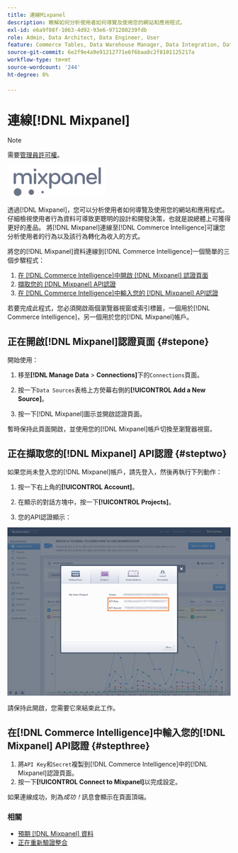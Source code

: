 ```yaml
---
title: 連線Mixpanel
description: 瞭解如何分析使用者如何導覽及使用您的網站和應用程式。
exl-id: e6a9f08f-1063-4d92-93e6-971280239fdb
role: Admin, Data Architect, Data Engineer, User
feature: Commerce Tables, Data Warehouse Manager, Data Integration, Data Import/Export
source-git-commit: 6e2f9e4a9e91212771e6f6baa8c2f8101125217a
workflow-type: tm+mt
source-wordcount: '244'
ht-degree: 0%

---
```


# 連線[!DNL Mixpanel]

>[!NOTE]
>
>需要[管理員許可權](../../../administrator/user-management/user-management.md)。

![](../../../assets/Mixpanel_logo.png)

透過[!DNL Mixpanel]，您可以分析使用者如何導覽及使用您的網站和應用程式。 仔細檢視使用者行為資料可導致更聰明的設計和開發決策，也就是說總體上可獲得更好的產品。 將[!DNL Mixpanel]連線至[!DNL Commerce Intelligence]可讓您分析使用者的行為以及該行為轉化為收入的方式。

將您的[!DNL Mixpanel]資料連線到[!DNL Commerce Intelligence]一個簡單的三個步驟程式：

1. [在 [!DNL Commerce Intelligence]中開啟 [!DNL Mixpanel] 認證頁面](#stepone)
1. [擷取您的 [!DNL Mixpanel] API認證](#steptwo)
1. [在 [!DNL Commerce Intelligence]中輸入您的 [!DNL Mixpanel] API認證](#stepthree)

若要完成此程式，您必須開啟兩個瀏覽器視窗或索引標籤，一個用於[!DNL Commerce Intelligence]，另一個用於您的[!DNL Mixpanel]帳戶。

## 正在開啟[!DNL Mixpanel]認證頁面 {#stepone}

開始使用：

1. 移至&#x200B;**[!DNL Manage Data** > **Connections]**&#x200B;下的`Connections`頁面。

1. 按一下`Data Sources`表格上方熒幕右側的&#x200B;**[!UICONTROL Add a New Source]**。

1. 按一下[!DNL Mixpanel]圖示並開啟認證頁面。

暫時保持此頁面開啟，並使用您的[!DNL Mixpanel]帳戶切換至瀏覽器視窗。

## 正在擷取您的[!DNL Mixpanel] API認證 {#steptwo}

如果您尚未登入您的[!DNL Mixpanel]帳戶，請先登入，然後再執行下列動作：

1. 按一下右上角的&#x200B;**[!UICONTROL Account]**。

1. 在顯示的對話方塊中，按一下&#x200B;**[!UICONTROL Projects]**。

1. 您的API認證顯示：

![正在擷取Mixpanel API認證](../../../assets/Mixpanel_API_creds.png)

請保持此開啟，您需要它來結束此工作。

## 在[!DNL Commerce Intelligence]中輸入您的[!DNL Mixpanel] API認證 {#stepthree}

1. 將`API Key`和`Secret`複製到[!DNL Commerce Intelligence]中的[!DNL Mixpanel]認證頁面。
1. 按一下&#x200B;**[!UICONTROL Connect to Mixpanel]**&#x200B;以完成設定。

如果連線成功，則為&#x200B;_成功！_&#x200B;訊息會顯示在頁面頂端。

### 相關

* [預期 [!DNL Mixpanel] 資料](../integrations/mixpanel-data.md)
* [正在重新驗證整合](https://experienceleague.adobe.com/docs/commerce-knowledge-base/kb/how-to/mbi-reauthenticating-integrations.html)
